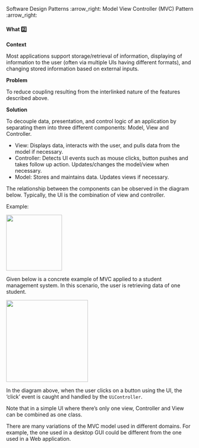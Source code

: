 <link rel="stylesheet" href="{{baseUrl}}/css/textbook.css">

<div class="website-content">

<div id="path">Software Design Patterns :arrow_right: Model View Controller (MVC) Pattern :arrow_right:</div>

<div id="title">

#### What :two:

</div>

<div id="body">

**Context**

Most applications support storage/retrieval of information, displaying of information to the user (often via multiple UIs having different formats), and changing stored information based on external inputs.

**Problem**

To reduce coupling resulting from the interlinked nature of the features described above.

**Solution**

To decouple data, presentation, and control logic of an application by separating them into three different components: Model, View and Controller.

*	View: Displays data, interacts with the user, and pulls data from the model if necessary.
*	Controller: Detects UI events such as mouse clicks, button pushes and takes follow up action. Updates/changes the model/view when necessary.
*	Model: Stores and maintains data. Updates views if necessary.

The relationship between the components can be observed in the diagram below. Typically, the UI is the combination of view and controller.

<tip-box>

Example:

<img src="{{baseUrl}}/designPatterns/modelViewController/what/images/classDiagram.png" height="150" />
<p/>

Given below is a concrete example of MVC applied to a student management system. In this scenario, the user is retrieving data of one student.

<img src="{{baseUrl}}/designPatterns/modelViewController/what/images/sequenceDiagram.png" height="220" />
<p/>

In the diagram above, when the user clicks on a button using the UI, the ‘click’ event is caught and handled by the `UiController`.

</tip-box>

Note that in a simple UI where there’s only one view, Controller and View can be combined as one class.

There are many variations of the MVC model used in different domains. For example, the one used in a desktop GUI could be different from the one used in a Web application.

</div>

</div>
